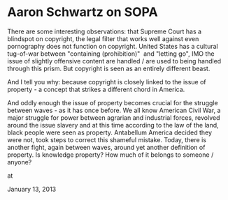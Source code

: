 # Aaron Schwartz on SOPA





There are some interesting observations: that Supreme Court has a blindspot on copyright, the legal filter that works well against even pornography does not function on copyright. United States has a cultural tug-of-war between "containing (prohibition)"  and "letting go", IMO the issue of slightly offensive content are handled / are used to being handled through this prism. But copyright is seen as an entirely different beast.

And I tell you why: because copyright is closely linked to the issue of property - a concept that strikes a different chord in America.

And oddly enough the issue of property becomes crucial for the struggle between waves - as it has  once before. We all know American Civil War, a major struggle for power between agrarian and industrial forces, revolved around the issue slavery and at this time according to the law of the land, black people were seen as property. Antabellum America decided they were not, took steps to correct this shameful mistake. Today, there is another fight, again between waves, around yet another definition of property. Is knowledge property? How much of it belongs to someone / anyone? 








at

January 13, 2013















